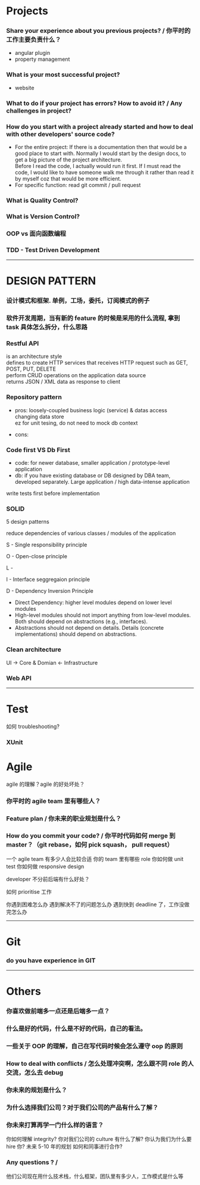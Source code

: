 # Projects

### Share your experience about you previous projects? / 你平时的工作主要负责什么？

-   angular plugin
-   property management

### What is your most successful project?

-   website

### What to do if your project has errors? How to avoid it? / Any challenges in project?

### How do you start with a project already started and how to deal with other developers' source code?

-   For the entire project:
    If there is a documentation then that would be a good place to start with. Normally I would start by the design docs, to get a big picture of the project architecture.  
    Before I read the code, I actually would run it first.
    If I must read the code, I would like to have someone walk me through it rather than read it by myself coz that would be more efficient.
-   For specific function:
    read git commit / pull request

### What is Quality Control?

### What is Version Control?

### OOP vs 面向函数编程

### TDD - Test Driven Development

---

# DESIGN PATTERN

### 设计模式和框架. 单例，工场，委托，订阅模式的例子

### 软件开发周期，当有新的 feature 的时候是采用的什么流程, 拿到 task 具体怎么拆分，什么思路

### Restful API

is an architecture style  
defines to create HTTP services that receives HTTP request such as GET, POST, PUT, DELETE  
perform CRUD operations on the application data source  
returns JSON / XML data as response to client

### Repository pattern

-   pros:
    loosely-coupled business logic (service) & datas access  
    changing data store  
    ez for unit tesing, do not need to mock db context

-   cons:

### Code first VS Db First

-   code: for newer database, smaller application / prototype-level application
-   db: if you have existing database or DB designed by DBA team, developed separately. Large application / high data-intense application

write tests first before implementation

### SOLID

5 design patterns

reduce dependencies of various classes / modules of the application

S - Single responsibility principle

O - Open-close principle

L -

I - Interface seggregaion principle

D - Dependency Inversion Principle

-   Direct Dependency: higher level modules depend on lower level modules
-   High-level modules should not import anything from low-level modules. Both should depend on abstractions (e.g., interfaces).
-   Abstractions should not depend on details. Details (concrete implementations) should depend on abstractions.

### Clean architecture

UI -> Core & Domian <- Infrastructure

### Web API

---

# Test

如何 troubleshooting?

### XUnit

# Agile

agile 的理解？agile 的好处坏处？

### 你平时的 agile team 里有哪些人？

### Feature plan / 你未来的职业规划是什么？

### How do you commit your code? / 你平时代码如何 merge 到 master？（git rebase，如何 pick squash， pull request）

一个 agile team 有多少人会比较合适
你的 team 里有哪些 role
你如何做 unit test
你如何做 responsive design

developer 不分前后端有什么好处？

如何 prioritise 工作

你遇到困难怎么办
遇到解决不了的问题怎么办
遇到快到 deadline 了，工作没做完怎么办

---

# Git

### do you have experience in GIT

---

# Others

### 你喜欢做前端多一点还是后端多一点？

### 什么是好的代码，什么是不好的代码，自己的看法。

### 一些关于 OOP 的理解，自己在写代码时候会怎么遵守 oop 的原则

### How to deal with conflicts / 怎么处理冲突啊，怎么跟不同 role 的人交流，怎么去 debug

### 你未来的规划是什么？

### 为什么选择我们公司？对于我们公司的产品有什么了解？

### 你未来打算再学一门什么样的语言？

你如何理解 integrity?
你对我们公司的 culture 有什么了解?
你认为我们为什么要 hire 你?
未来 5-10 年的规划
如何和同事进行合作?

### Any questions ? /

他们公司现在用什么技术栈，什么框架，团队里有多少人，工作模式是什么等

